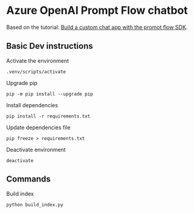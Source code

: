 # Azure OpenAI Prompt Flow chatbot

Based on the tutorial: [Build a custom chat app with the promot flow SDK](https://learn.microsoft.com/en-us/azure/ai-studio/tutorials/copilot-sdk-create-resources).

## Basic Dev instructions

Activate the environment

```cli
.venv/scripts/activate
```

Upgrade pip

```cli
pip -m pip install --upgrade pip
```

Install dependencies

```cli
pip install -r requirements.txt
```

Update dependencies file

```cli
pip freeze > requirements.txt
```

Deactivate environment

```cli
deactivate
```

## Commands

Build index

```cli
python build_index.py
```